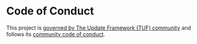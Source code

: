 # Code of Conduct

This project is [governed by The Update Framework (TUF)
community](theupdateframework/community/GOVERNANCE.md) and follows its
[community code of conduct](theupdateframework/community/CODE_OF_CONDUCT.md).
